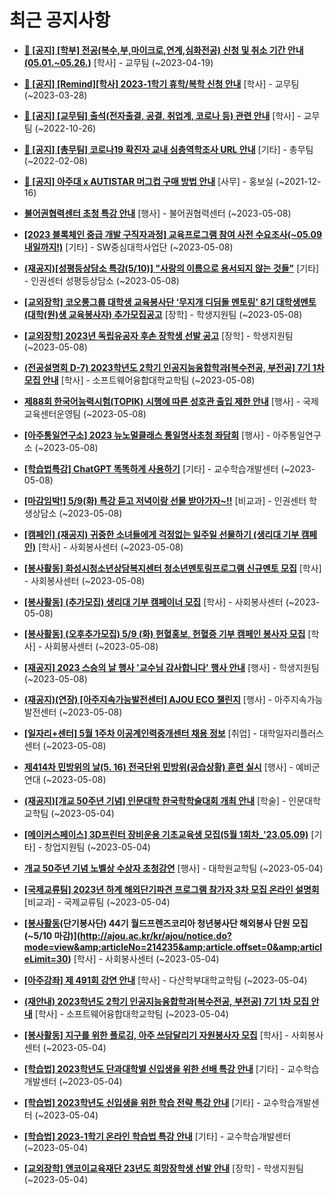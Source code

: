 # 최근 공지사항

* **[📌 [공지] [학부] 전공(복수,부,마이크로,연계,심화전공) 신청 및 취소 기간 안내 (05.01.~05.26.)](http://ajou.ac.kr/kr/ajou/notice.do?mode=view&amp;articleNo=213679&amp;article.offset=0&amp;articleLimit=30)**
 [학사] - 교무팀 (~2023-04-19)

* **[📌 [공지] [Remind][학사] 2023-1학기 휴학/복학 신청 안내](http://ajou.ac.kr/kr/ajou/notice.do?mode=view&amp;articleNo=212711&amp;article.offset=0&amp;articleLimit=30)**
 [학사] - 교무팀 (~2023-03-28)

* **[📌 [공지] [교무팀] 출석(전자출결, 공결, 취업계, 코로나 등) 관련 안내](http://ajou.ac.kr/kr/ajou/notice.do?mode=view&amp;articleNo=205552&amp;article.offset=0&amp;articleLimit=30)**
 [학사] - 교무팀 (~2022-10-26)

* **[📌 [공지] [총무팀] 코로나19 확진자 교내 심층역학조사 URL 안내](http://ajou.ac.kr/kr/ajou/notice.do?mode=view&amp;articleNo=180493&amp;article.offset=0&amp;articleLimit=30)**
 [기타] - 총무팀 (~2022-02-08)

* **[📌 [공지] 아주대 x AUTISTAR 머그컵 구매 방법 안내](http://ajou.ac.kr/kr/ajou/notice.do?mode=view&amp;articleNo=147976&amp;article.offset=0&amp;articleLimit=30)**
 [사무] - 홍보실 (~2021-12-16)

* **[불어권협력센터 초청 특강 안내](http://ajou.ac.kr/kr/ajou/notice.do?mode=view&amp;articleNo=214310&amp;article.offset=0&amp;articleLimit=30)**
 [행사] - 불어권협력센터 (~2023-05-08)

* **[[2023 블록체인 중급 개발 구직자과정] 교육프로그램 참여 사전 수요조사(~05.09 내일까지!)](http://ajou.ac.kr/kr/ajou/notice.do?mode=view&amp;articleNo=214308&amp;article.offset=0&amp;articleLimit=30)**
 [기타] - SW중심대학사업단 (~2023-05-08)

* **[(재공지)[성평등상담소 특강(5/10)] &quot;사랑의 이름으로 용서되지 않는 것들&quot;](http://ajou.ac.kr/kr/ajou/notice.do?mode=view&amp;articleNo=214306&amp;article.offset=0&amp;articleLimit=30)**
 [기타] - 인권센터 성평등상담소 (~2023-05-08)

* **[[교외장학] 코오롱그룹 대학생 교육봉사단 ‘무지개 디딤돌 멘토링’ 8기 대학생멘토(대학(원)생 교육봉사자) 추가모집공고](http://ajou.ac.kr/kr/ajou/notice.do?mode=view&amp;articleNo=214300&amp;article.offset=0&amp;articleLimit=30)**
 [장학] - 학생지원팀 (~2023-05-08)

* **[[교외장학] 2023년 독립유공자 후손 장학생 선발 공고](http://ajou.ac.kr/kr/ajou/notice.do?mode=view&amp;articleNo=214297&amp;article.offset=0&amp;articleLimit=30)**
 [장학] - 학생지원팀 (~2023-05-08)

* **[(전공설명회 D-7) 2023학년도 2학기 인공지능융합학과[복수전공, 부전공] 7기 1차 모집 안내](http://ajou.ac.kr/kr/ajou/notice.do?mode=view&amp;articleNo=214295&amp;article.offset=0&amp;articleLimit=30)**
 [학사] - 소프트웨어융합대학교학팀 (~2023-05-08)

* **[제88회 한국어능력시험(TOPIK) 시행에 따른 성호관 출입 제한 안내](http://ajou.ac.kr/kr/ajou/notice.do?mode=view&amp;articleNo=214294&amp;article.offset=0&amp;articleLimit=30)**
 [행사] - 국제교육센터운영팀 (~2023-05-08)

* **[[아주통일연구소] 2023 뉴노멀클래스 통일명사초청 좌담회](http://ajou.ac.kr/kr/ajou/notice.do?mode=view&amp;articleNo=214292&amp;article.offset=0&amp;articleLimit=30)**
 [행사] - 아주통일연구소 (~2023-05-08)

* **[[학습법특강] ChatGPT 똑똑하게 사용하기](http://ajou.ac.kr/kr/ajou/notice.do?mode=view&amp;articleNo=214291&amp;article.offset=0&amp;articleLimit=30)**
 [기타] - 교수학습개발센터 (~2023-05-08)

* **[[마감임박!] 5/9(화) 특강 듣고 저녁이랑 선물 받아가자~!!](http://ajou.ac.kr/kr/ajou/notice.do?mode=view&amp;articleNo=214288&amp;article.offset=0&amp;articleLimit=30)**
 [비교과] - 인권센터 학생상담소 (~2023-05-08)

* **[[캠페인] (재공지) 귀중한 소녀들에게 걱정없는 일주일 선물하기 (생리대 기부 캠페인)](http://ajou.ac.kr/kr/ajou/notice.do?mode=view&amp;articleNo=214283&amp;article.offset=0&amp;articleLimit=30)**
 [학사] - 사회봉사센터 (~2023-05-08)

* **[[봉사활동] 화성시청소년상담복지센터 청소년멘토링프로그램 신규멘토 모집](http://ajou.ac.kr/kr/ajou/notice.do?mode=view&amp;articleNo=214282&amp;article.offset=0&amp;articleLimit=30)**
 [학사] - 사회봉사센터 (~2023-05-08)

* **[[봉사활동] (추가모집) 생리대 기부 캠페이너 모집](http://ajou.ac.kr/kr/ajou/notice.do?mode=view&amp;articleNo=214280&amp;article.offset=0&amp;articleLimit=30)**
 [학사] - 사회봉사센터 (~2023-05-08)

* **[[봉사활동] (오후추가모집) 5/9 (화) 헌혈홍보, 헌혈증 기부 캠페인 봉사자 모집](http://ajou.ac.kr/kr/ajou/notice.do?mode=view&amp;articleNo=214277&amp;article.offset=0&amp;articleLimit=30)**
 [학사] - 사회봉사센터 (~2023-05-08)

* **[[재공지] 2023 스승의 날 행사 &#x27;교수님 감사합니다&#x27; 행사 안내](http://ajou.ac.kr/kr/ajou/notice.do?mode=view&amp;articleNo=214275&amp;article.offset=0&amp;articleLimit=30)**
 [행사] - 학생지원팀 (~2023-05-08)

* **[(재공지)(연장) [아주지속가능발전센터] AJOU ECO 챌린지](http://ajou.ac.kr/kr/ajou/notice.do?mode=view&amp;articleNo=214263&amp;article.offset=0&amp;articleLimit=30)**
 [행사] - 아주지속가능발전센터 (~2023-05-08)

* **[[일자리+센터] 5월 1주차 이공계인력중개센터 채용 정보](http://ajou.ac.kr/kr/ajou/notice.do?mode=view&amp;articleNo=214262&amp;article.offset=0&amp;articleLimit=30)**
 [취업] - 대학일자리플러스센터 (~2023-05-08)

* **[제414차 민방위의 날(5. 16) 전국단위 민방위(공습상황) 훈련 실시](http://ajou.ac.kr/kr/ajou/notice.do?mode=view&amp;articleNo=214260&amp;article.offset=0&amp;articleLimit=30)**
 [행사] - 예비군연대 (~2023-05-08)

* **[(재공지)[개교 50주년 기념] 인문대학 한국학학술대회 개최 안내](http://ajou.ac.kr/kr/ajou/notice.do?mode=view&amp;articleNo=214250&amp;article.offset=0&amp;articleLimit=30)**
 [학술] - 인문대학교학팀 (~2023-05-04)

* **[[메이커스페이스] 3D프린터 장비운용 기초교육생 모집(5월 1회차_&#x27;23.05.09)](http://ajou.ac.kr/kr/ajou/notice.do?mode=view&amp;articleNo=214243&amp;article.offset=0&amp;articleLimit=30)**
 [기타] - 창업지원팀 (~2023-05-04)

* **[개교 50주년 기념 노벨상 수상자 초청강연](http://ajou.ac.kr/kr/ajou/notice.do?mode=view&amp;articleNo=214240&amp;article.offset=0&amp;articleLimit=30)**
 [행사] - 대학원교학팀 (~2023-05-04)

* **[[국제교류팀] 2023년 하계 해외단기파견 프로그램 참가자 3차 모집 온라인 설명회](http://ajou.ac.kr/kr/ajou/notice.do?mode=view&amp;articleNo=214236&amp;article.offset=0&amp;articleLimit=30)**
 [비교과] - 국제교류팀 (~2023-05-04)

* **[[봉사활동](재공지)(단기봉사단) 44기 월드프렌즈코리아 청년봉사단 해외봉사 단원 모집 (~5/10 마감)](http://ajou.ac.kr/kr/ajou/notice.do?mode=view&amp;articleNo=214235&amp;article.offset=0&amp;articleLimit=30)**
 [학사] - 사회봉사센터 (~2023-05-04)

* **[[아주강좌] 제 491회 강연 안내](http://ajou.ac.kr/kr/ajou/notice.do?mode=view&amp;articleNo=214232&amp;article.offset=0&amp;articleLimit=30)**
 [학사] - 다산학부대학교학팀 (~2023-05-04)

* **[(재안내) 2023학년도 2학기 인공지능융합학과[복수전공, 부전공] 7기 1차 모집 안내](http://ajou.ac.kr/kr/ajou/notice.do?mode=view&amp;articleNo=214226&amp;article.offset=0&amp;articleLimit=30)**
 [학사] - 소프트웨어융합대학교학팀 (~2023-05-04)

* **[[봉사활동] 지구를 위한 플로깅, 아주 쓰담달리기 자원봉사자 모집](http://ajou.ac.kr/kr/ajou/notice.do?mode=view&amp;articleNo=214225&amp;article.offset=0&amp;articleLimit=30)**
 [학사] - 사회봉사센터 (~2023-05-04)

* **[[학습법] 2023학년도 단과대학별 신입생을 위한 선배 특강 안내](http://ajou.ac.kr/kr/ajou/notice.do?mode=view&amp;articleNo=214220&amp;article.offset=0&amp;articleLimit=30)**
 [기타] - 교수학습개발센터 (~2023-05-04)

* **[[학습법] 2023학년도 신입생을 위한 학습 전략 특강 안내](http://ajou.ac.kr/kr/ajou/notice.do?mode=view&amp;articleNo=214219&amp;article.offset=0&amp;articleLimit=30)**
 [기타] - 교수학습개발센터 (~2023-05-04)

* **[[학습법] 2023-1학기 온라인 학습법 특강 안내](http://ajou.ac.kr/kr/ajou/notice.do?mode=view&amp;articleNo=214218&amp;article.offset=0&amp;articleLimit=30)**
 [기타] - 교수학습개발센터 (~2023-05-04)

* **[[교외장학] 앤코이교육재단 23년도 희망장학생 선발 안내](http://ajou.ac.kr/kr/ajou/notice.do?mode=view&amp;articleNo=214213&amp;article.offset=0&amp;articleLimit=30)**
 [장학] - 학생지원팀 (~2023-05-04)
